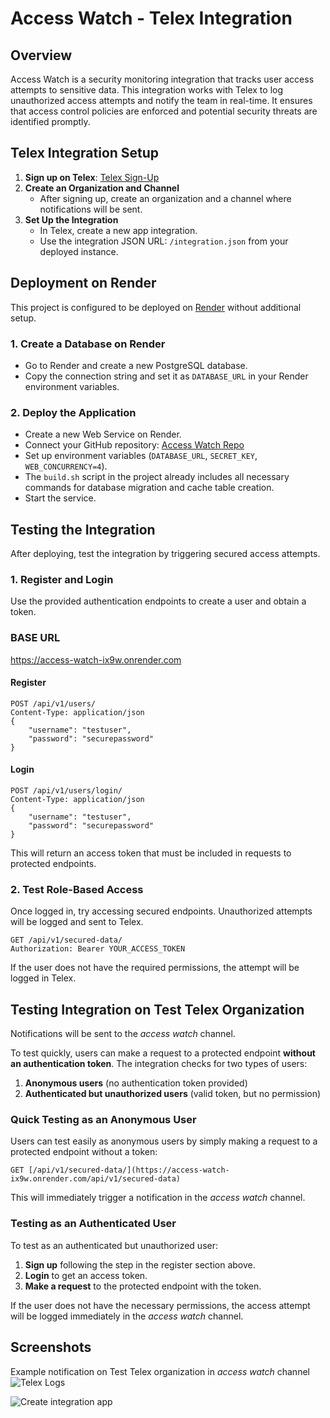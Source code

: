 # Access Watch - Telex Integration

## Overview
Access Watch is a security monitoring integration that tracks user access attempts to sensitive data. This integration works with Telex to log unauthorized access attempts and notify the team in real-time. It ensures that access control policies are enforced and potential security threats are identified promptly.

## Telex Integration Setup
1. **Sign up on Telex**: [Telex Sign-Up](https://telex.im/auth/sign-up)
2. **Create an Organization and Channel**
   - After signing up, create an organization and a channel where notifications will be sent.
3. **Set Up the Integration**
   - In Telex, create a new app integration.
   - Use the integration JSON URL: `/integration.json` from your deployed instance.

## Deployment on Render
This project is configured to be deployed on [Render](https://render.com) without additional setup.

### 1. Create a Database on Render
- Go to Render and create a new PostgreSQL database.
- Copy the connection string and set it as `DATABASE_URL` in your Render environment variables.

### 2. Deploy the Application
- Create a new Web Service on Render.
- Connect your GitHub repository: [Access Watch Repo](https://github.com/telexintegrations/access-watch-telex.git)
- Set up environment variables (`DATABASE_URL`, `SECRET_KEY`, `WEB_CONCURRENCY=4`).
- The `build.sh` script in the project already includes all necessary commands for database migration and cache table creation.
- Start the service.

## Testing the Integration
After deploying, test the integration by triggering secured access attempts.

### 1. Register and Login
Use the provided authentication endpoints to create a user and obtain a token.

### BASE URL
https://access-watch-ix9w.onrender.com

#### Register
```http
POST /api/v1/users/
Content-Type: application/json
{
    "username": "testuser",
    "password": "securepassword"
}
```

#### Login
```http
POST /api/v1/users/login/
Content-Type: application/json
{
    "username": "testuser",
    "password": "securepassword"
}
```
This will return an access token that must be included in requests to protected endpoints.

### 2. Test Role-Based Access
Once logged in, try accessing secured endpoints. Unauthorized attempts will be logged and sent to Telex.

```http
GET /api/v1/secured-data/
Authorization: Bearer YOUR_ACCESS_TOKEN
```

If the user does not have the required permissions, the attempt will be logged in Telex.

## Testing Integration on Test Telex Organization
Notifications will be sent to the *access watch* channel.

To test quickly, users can make a request to a protected endpoint **without an authentication token**. The integration checks for two types of users:
1. **Anonymous users** (no authentication token provided)
2. **Authenticated but unauthorized users** (valid token, but no permission)

### Quick Testing as an Anonymous User
Users can test easily as anonymous users by simply making a request to a protected endpoint without a token:
```http
GET [/api/v1/secured-data/](https://access-watch-ix9w.onrender.com/api/v1/secured-data)
```
This will immediately trigger a notification in the *access watch* channel.

### Testing as an Authenticated User
To test as an authenticated but unauthorized user:
1. **Sign up** following the step in the register section above.
2. **Login** to get an access token.
3. **Make a request** to the protected endpoint with the token.

If the user does not have the necessary permissions, the access attempt will be logged immediately in the *access watch* channel.

## Screenshots
Example notification on Test Telex organization in *access watch* channel
![Telex Logs](https://github.com/user-attachments/assets/c2246be6-c88d-47cb-a68d-8b59476c815d)

![Create integration app](https://github.com/user-attachments/assets/a4a9419d-f28f-4d16-b448-cdbf4640547b)
